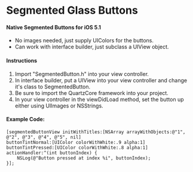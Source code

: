 # Segmented Glass Buttons
#### Native Segmented Buttons for iOS 5.1

- No images needed, just supply UIColors for the buttons.
- Can work with interface builder, just subclass a UIView object.

#### Instructions

1. Import "SegmentedButton.h" into your view controller.
2. In interface builder, put a UIView into your view controller and change it's class to SegmentedButton.
3. Be sure to import the QuartzCore framework into your project.
4. In your view controller in the viewDidLoad method, set the button up either using UIImages or NSStrings.

#### Example Code:
	[segmentedButtonView initWithTitles:[NSArray arrayWithObjects:@"1", @"2", @"3", @"4", @"5", nil] 
	buttonTintNormal:[UIColor colorWithWhite:.9 alpha:1] 
	buttonTintPressed:[UIColor colorWithWhite:.8 alpha:1] 
	actionHandler:^(int buttonIndex) {
        NSLog(@"Button pressed at index %i", buttonIndex);
    }];